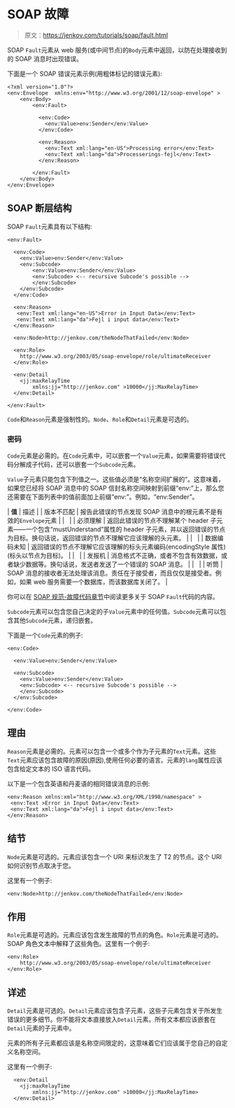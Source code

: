 # SOAP 故障

> 原文：<https://jenkov.com/tutorials/soap/fault.html>

SOAP `Fault`元素从 web 服务(或中间节点)的`Body`元素中返回，以防在处理接收到的 SOAP 消息时出现错误。

下面是一个 SOAP 错误元素示例(用粗体标记的错误元素):

```
<?xml version="1.0"?>
<env:Envelope  xmlns:env="http://www.w3.org/2001/12/soap-envelope" >
    <env:Body>
        <env:Fault>

          <env:Code>
            <env:Value>env:Sender</env:Value>
          </env:Code>

          <env:Reason>
            <env:Text xml:lang="en-US">Processing error</env:Text>
            <env:Text xml:lang="da">Processerings-fejl</env:Text>
          </env:Reason>

        </env:Fault>
    </env:Body>
</env:Envelope>

```

## SOAP 断层结构

SOAP `Fault`元素具有以下结构:

```
<env:Fault>

  <env:Code>
    <env:Value>env:Sender</env:Value>
    <env:Subcode>
        <env:Value>env:Sender</env:Value>
        <env:Subcode> <-- recursive Subcode's possible -->
        </env:Subcode>
    </env:Subcode>
  </env:Code>

  <env:Reason>
   <env:Text xml:lang="en-US">Error in Input Data</env:Text>
   <env:Text xml:lang="da">Fejl i input data</env:Text>
  </env:Reason>

  <env:Node>http://jenkov.com/theNodeThatFailed</env:Node>

  <env:Role>
    http://www.w3.org/2003/05/soap-envelope/role/ultimateReceiver
  </env:Role>

  <env:Detail
    <jj:maxRelayTime
        xmlns:jj="http://jenkov.com" >10000</jj:MaxRelayTime>
  </env:Detail>

</env:Fault>

```

`Code`和`Reason`元素是强制性的。`Node`、`Role`和`Detail`元素是可选的。

### 密码

`Code`元素是必需的。在`Code`元素中，可以嵌套一个`Value`元素，如果需要将错误代码分解成子代码，还可以嵌套一个`Subcode`元素。

`Value`子元素只能包含下列值之一。这些值必须是“名称空间扩展的”。这意味着，如果您已经将 SOAP 消息中的 SOAP 信封名称空间映射到前缀“env:”上，那么您还需要在下面列表中的值前面加上前缀“env:”。例如，“env:Sender”。

| **值** | 描述 |
| 版本不匹配 | 报告此错误的节点发现 SOAP 消息中的根元素不是有效的`Envelope`元素 |
|   |
| 必须理解 | 返回此错误的节点不理解某个 header 子元素——一个包含“mustUnderstand”属性的 header 子元素，并以返回错误的节点为目标。换句话说，返回错误的节点不理解它应该理解的头元素。 |
|   |
| 数据编码未知 | 返回错误的节点不理解它应该理解的标头元素编码(encodingStyle 属性)(标头以节点为目标)。 |
|   |
| 发报机 | 消息格式不正确，或者不包含有效数据，或者缺少数据等。换句话说，发送者发送了一个错误的 SOAP 消息。 |
|   |
| 听筒 | SOAP 消息的接收者无法处理该消息。责任在于接受者，而且仅仅是接受者。例如，如果 web 服务需要一个数据库，而该数据库关闭了。 |

你可以在 [SOAP 规范-故障代码章节](http://www.w3.org/TR/2007/REC-soap12-part1-20070427/#faultcodes)中阅读更多关于 SOAP `Fault`代码的内容。

`Subcode`元素可以包含您自己决定的子`Value`元素中的任何值。`Subcode`元素可以包含其他`Subcode`元素，递归嵌套。

下面是一个`Code`元素的例子:

```
<env:Code>

  <env:Value>env:Sender</env:Value>

  <env:Subcode>
    <env:Value>env:Sender</env:Value>
    <env:Subcode> <-- recursive Subcode's possible -->
    </env:Subcode>
  </env:Subcode>

</env:Code>

```

## 理由

`Reason`元素是必需的。元素可以包含一个或多个作为子元素的`Text`元素。这些`Text`元素应该包含故障的原因(原因),使用任何必要的语言。元素的`lang`属性应该包含给定文本的 ISO 语言代码。

以下是一个包含英语和丹麦语的相同错误消息的示例:

```
<env:Reason xmlns:xml="http://www.w3.org/XML/1998/namespace" >
 <env:Text >Error in Input Data</env:Text>
 <env:Text xml:lang="da">Fejl i input data</env:Text>
</env:Reason>

```

## 结节

`Node`元素是可选的。元素应该包含一个 URI 来标识发生了 T2 的节点。这个 URI 如何识别节点取决于您。

这里有一个例子:

```
<env:Node>http://jenkov.com/theNodeThatFailed</env:Node>

```

## 作用

`Role`元素是可选的。元素应该包含发生故障的节点的角色。`Role`元素是可选的。SOAP 角色文本中解释了这些角色。这里有一个例子:

```
<env:Role>
    http://www.w3.org/2003/05/soap-envelope/role/ultimateReceiver
</env:Role>

```

## 详述

`Detail`元素是可选的。`Detail`元素应该包含子元素，这些子元素包含关于所发生错误的更多细节。你不能将文本直接放入`Detail`元素。所有文本都应该嵌套在`Detail`元素的子元素中。

元素的所有子元素都应该是名称空间限定的，这意味着它们应该属于您自己的自定义名称空间。

这里有一个例子:

```
  <env:Detail
    <jj:maxRelayTime
        xmlns:jj="http://jenkov.com" >10000</jj:MaxRelayTime>
  </env:Detail>

```
